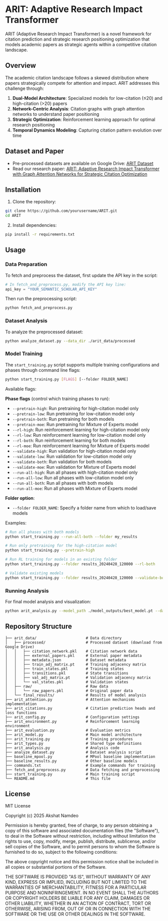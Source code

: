 # ARIT: Adaptive Research Impact Transformer

ARIT (Adaptive Research Impact Transformer) is a novel framework for citation prediction and strategic research positioning optimization that models academic papers as strategic agents within a competitive citation landscape.

## Overview

The academic citation landscape follows a skewed distribution where papers strategically compete for attention and impact. ARIT addresses this challenge through:

1. **Dual-Model Architecture**: Specialized models for low-citation (≤20) and high-citation (>20) papers
2. **Network-Centric Analysis**: Citation graphs with graph attention networks to understand paper positioning
3. **Strategic Optimization**: Reinforcement learning approach for optimal research positioning
4. **Temporal Dynamics Modeling**: Capturing citation pattern evolution over time

## Dataset and Paper

- Pre-processed datasets are available on Google Drive: [ARIT Dataset](https://drive.google.com/drive/folders/1L4pP4QHl-79lReSQph9Rp3JVb0boHhlB?usp=sharing)
- Read our research paper: [ARIT: Adaptive Research Impact Transformer with Graph Attention Networks for Strategic Citation Optimization](https://drive.google.com/file/d/1MDYujsVa7goU_UkLb5vz7BrAXbeJRIgZ/view?usp=sharing)

## Installation

1. Clone the repository:
```bash
git clone https://github.com/yourusername/ARIT.git
cd ARIT
```

2. Install dependencies:
```bash
pip install -r requirements.txt
```

## Usage

### Data Preparation

To fetch and preprocess the dataset, first update the API key in the script:

```python
# In fetch_and_preprocess.py, modify the API key line:
api_key = "YOUR_SEMANTIC_SCHOLAR_API_KEY"
```

Then run the preprocessing script:

```bash
python fetch_and_preprocess.py
```

### Dataset Analysis

To analyze the preprocessed dataset:

```bash
python analyze_dataset.py --data_dir ./arit_data/processed
```

### Model Training

The `start_training.py` script supports multiple training configurations and phases through command line flags:

```bash
python start_training.py [FLAGS] [--folder FOLDER_NAME]
```

Available flags:

**Phase flags** (control which training phases to run):
- `--pretrain-high`: Run pretraining for high-citation model only
- `--pretrain-low`: Run pretraining for low-citation model only
- `--pretrain-both`: Run pretraining for both models
- `--pretrain-moe`: Run pretraining for Mixture of Experts model
- `--rl-high`: Run reinforcement learning for high-citation model only
- `--rl-low`: Run reinforcement learning for low-citation model only
- `--rl-both`: Run reinforcement learning for both models
- `--rl-moe`: Run reinforcement learning for Mixture of Experts model
- `--validate-high`: Run validation for high-citation model only
- `--validate-low`: Run validation for low-citation model only
- `--validate-both`: Run validation for both models
- `--validate-moe`: Run validation for Mixture of Experts model
- `--run-all-high`: Run all phases with high-citation model only
- `--run-all-low`: Run all phases with low-citation model only
- `--run-all-both`: Run all phases with both models
- `--run-all-moe`: Run all phases with Mixture of Experts model

**Folder option**:
- `--folder FOLDER_NAME`: Specify a folder name from which to load/save models

Examples:
```bash
# Run all phases with both models
python start_training.py --run-all-both --folder my_results

# Run only pretraining for the high-citation model
python start_training.py --pretrain-high

# Run RL training for models in an existing folder
python start_training.py --folder results_20240428_120000 --rl-both

# Validate existing models
python start_training.py --folder results_20240428_120000 --validate-both
```

### Running Analysis

For final model analysis and visualization:

```bash
python arit_analysis.py --model_path ./model_outputs/best_model.pt --data_dir ./arit_data/processed --output_dir ./analysis_results
```

## Repository Structure

```
├── arit_data/                      # Data directory
│   ├── processed/                  # Processed dataset (download from Google Drive)
│   │   ├── citation_network.pkl    # Citation network data
│   │   ├── external_papers.pkl     # External paper metadata
│   │   ├── metadata.json           # Dataset metadata
│   │   ├── train_adj_matrix.pt     # Training adjacency matrix
│   │   ├── train_states.pkl        # Training states
│   │   ├── transitions.pkl         # State transitions
│   │   ├── val_adj_matrix.pt       # Validation adjacency matrix
│   │   └── val_states.pkl          # Validation states
│   ├── raw/                        # Raw data
│   │   └── raw_papers.pkl          # Original paper data
│   └── final_results/              # Results of model analysis
├── arit_attention.py               # Attention mechanisms implementation
├── arit_citations.py               # Citation prediction heads and loss functions
├── arit_config.py                  # Configuration settings
├── arit_environment.py             # Reinforcement learning environment
├── arit_evaluation.py              # Evaluation metrics
├── arit_model.py                   # Main model architecture
├── arit_training.py                # Training procedures
├── arit_types.py                   # Shared type definitions
├── arit_analysis.py                # Analysis code
├── analyze_dataset.py              # Dataset analysis script
├── baseline_mpool.py               # MPool baseline implementation
├── baseline_results.py             # Other baseline models
├── commands.txt                    # Example commands for training
├── fetch_and_preprocess.py         # Data fetching and preprocessing
├── start_training.py               # Main training script
└── README.md                       # This file
```

## License

MIT License

Copyright (c) 2025 Akshat Namdeo

Permission is hereby granted, free of charge, to any person obtaining a copy
of this software and associated documentation files (the "Software"), to deal
in the Software without restriction, including without limitation the rights
to use, copy, modify, merge, publish, distribute, sublicense, and/or sell
copies of the Software, and to permit persons to whom the Software is
furnished to do so, subject to the following conditions:

The above copyright notice and this permission notice shall be included in all
copies or substantial portions of the Software.

THE SOFTWARE IS PROVIDED "AS IS", WITHOUT WARRANTY OF ANY KIND, EXPRESS OR
IMPLIED, INCLUDING BUT NOT LIMITED TO THE WARRANTIES OF MERCHANTABILITY,
FITNESS FOR A PARTICULAR PURPOSE AND NONINFRINGEMENT. IN NO EVENT SHALL THE
AUTHORS OR COPYRIGHT HOLDERS BE LIABLE FOR ANY CLAIM, DAMAGES OR OTHER
LIABILITY, WHETHER IN AN ACTION OF CONTRACT, TORT OR OTHERWISE, ARISING FROM,
OUT OF OR IN CONNECTION WITH THE SOFTWARE OR THE USE OR OTHER DEALINGS IN THE
SOFTWARE.
